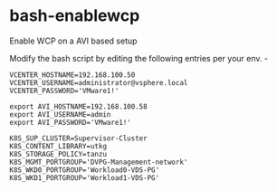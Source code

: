 # bash-enablewcp
Enable WCP on a AVI based setup

Modify the bash script by editing the following entries per your env. - 
```
VCENTER_HOSTNAME=192.168.100.50
VCENTER_USERNAME=administrator@vsphere.local
VCENTER_PASSWORD='VMware1!'

export AVI_HOSTNAME=192.168.100.58
export AVI_USERNAME=admin
export AVI_PASSWORD='VMware1!'

K8S_SUP_CLUSTER=Supervisor-Cluster
K8S_CONTENT_LIBRARY=utkg
K8S_STORAGE_POLICY=tanzu
K8S_MGMT_PORTGROUP='DVPG-Management-network'
K8S_WKD0_PORTGROUP='Workload0-VDS-PG'
K8S_WKD1_PORTGROUP='Workload1-VDS-PG'
```
